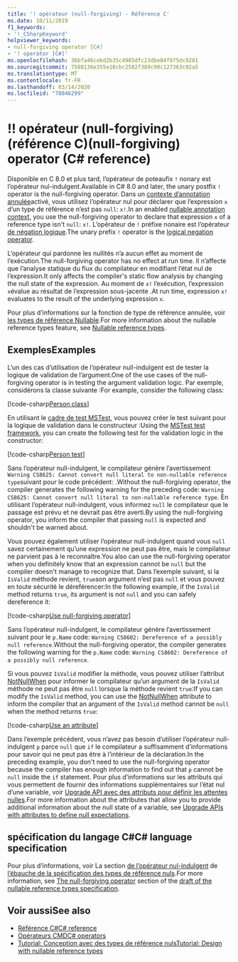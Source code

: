 ```yaml
---
title: '! opérateur (null-forgiving) - Référence C'
ms.date: 10/11/2019
f1_keywords:
- '!_CSharpKeyword'
helpviewer_keywords:
- null-forgiving operator [C#]
- '! operator [C#]'
ms.openlocfilehash: 36bfa46cebd2b35c4985dfc23dbe84f8f5dc9201
ms.sourcegitcommit: 7588136e355e10cbc2582f389c90c127363c02a5
ms.translationtype: MT
ms.contentlocale: fr-FR
ms.lasthandoff: 03/14/2020
ms.locfileid: "78846299"
---
```

# <a name="-null-forgiving-operator-c-reference"></a><span data-ttu-id="75184-103">!</span><span class="sxs-lookup"><span data-stu-id="75184-103">!</span></span> <span data-ttu-id="75184-104">opérateur (null-forgiving) (référence C)</span><span class="sxs-lookup"><span data-stu-id="75184-104">(null-forgiving) operator (C# reference)</span></span>

<span data-ttu-id="75184-105">Disponible en C 8.0 et plus tard, l’opérateur de poteaufix `!` nonary est l’opérateur nul-indulgent.</span><span class="sxs-lookup"><span data-stu-id="75184-105">Available in C# 8.0 and later, the unary postfix `!` operator is the null-forgiving operator.</span></span> <span data-ttu-id="75184-106">Dans un [contexte d’annotation annulée](../../nullable-references.md#nullable-annotation-context)activé, vous utilisez l’opérateur nul pour déclarer que l’expression `x` d’un type de référence n’est pas `null`: `x!`.</span><span class="sxs-lookup"><span data-stu-id="75184-106">In an enabled [nullable annotation context](../../nullable-references.md#nullable-annotation-context), you use the null-forgiving operator to declare that expression `x` of a reference type isn't `null`: `x!`.</span></span> <span data-ttu-id="75184-107">L’opérateur de `!` préfixe nonaire est l’opérateur [de négation logique](boolean-logical-operators.md#logical-negation-operator-).</span><span class="sxs-lookup"><span data-stu-id="75184-107">The unary prefix `!` operator is the [logical negation operator](boolean-logical-operators.md#logical-negation-operator-).</span></span>

<span data-ttu-id="75184-108">L’opérateur qui pardonne les nullités n’a aucun effet au moment de l’exécution.</span><span class="sxs-lookup"><span data-stu-id="75184-108">The null-forgiving operator has no effect at run time.</span></span> <span data-ttu-id="75184-109">Il n’affecte que l’analyse statique du flux du compilateur en modifiant l’état nul de l’expression.</span><span class="sxs-lookup"><span data-stu-id="75184-109">It only affects the compiler's static flow analysis by changing the null state of the expression.</span></span> <span data-ttu-id="75184-110">Au moment de `x!` l’exécution, l’expression `x`évalue au résultat de l’expression sous-jacente .</span><span class="sxs-lookup"><span data-stu-id="75184-110">At run time, expression `x!` evaluates to the result of the underlying expression `x`.</span></span>

<span data-ttu-id="75184-111">Pour plus d’informations sur la fonction de type de référence annulée, voir [les types de référence Nullable](../../nullable-references.md).</span><span class="sxs-lookup"><span data-stu-id="75184-111">For more information about the nullable reference types feature, see [Nullable reference types](../../nullable-references.md).</span></span>

## <a name="examples"></a><span data-ttu-id="75184-112">Exemples</span><span class="sxs-lookup"><span data-stu-id="75184-112">Examples</span></span>

<span data-ttu-id="75184-113">L’un des cas d’utilisation de l’opérateur null-indulgent est de tester la logique de validation de l’argument.</span><span class="sxs-lookup"><span data-stu-id="75184-113">One of the use cases of the null-forgiving operator is in testing the argument validation logic.</span></span> <span data-ttu-id="75184-114">Par exemple, considérons la classe suivante :</span><span class="sxs-lookup"><span data-stu-id="75184-114">For example, consider the following class:</span></span>

[!code-csharp[Person class](snippets/NullForgivingOperator.cs#PersonClass)]

<span data-ttu-id="75184-115">En utilisant le [cadre de test MSTest](../../../core/testing/unit-testing-with-mstest.md), vous pouvez créer le test suivant pour la logique de validation dans le constructeur :</span><span class="sxs-lookup"><span data-stu-id="75184-115">Using the [MSTest test framework](../../../core/testing/unit-testing-with-mstest.md), you can create the following test for the validation logic in the constructor:</span></span>

[!code-csharp[Person test](snippets/NullForgivingOperator.cs#TestPerson)]

<span data-ttu-id="75184-116">Sans l’opérateur null-indulgent, le compilateur génère l’avertissement `Warning CS8625: Cannot convert null literal to non-nullable reference type`suivant pour le code précédent: .</span><span class="sxs-lookup"><span data-stu-id="75184-116">Without the null-forgiving operator, the compiler generates the following warning for the preceding code: `Warning CS8625: Cannot convert null literal to non-nullable reference type`.</span></span> <span data-ttu-id="75184-117">En utilisant l’opérateur null-indulgent, vous informez `null` le compilateur que le passage est prévu et ne devrait pas être averti.</span><span class="sxs-lookup"><span data-stu-id="75184-117">By using the null-forgiving operator, you inform the compiler that passing `null` is expected and shouldn't be warned about.</span></span>

<span data-ttu-id="75184-118">Vous pouvez également utiliser l’opérateur null-indulgent quand vous `null` savez certainement qu’une expression ne peut pas être, mais le compilateur ne parvient pas à le reconnaître.</span><span class="sxs-lookup"><span data-stu-id="75184-118">You also can use the null-forgiving operator when you definitely know that an expression cannot be `null` but the compiler doesn't manage to recognize that.</span></span> <span data-ttu-id="75184-119">Dans l’exemple suivant, si la `IsValid` méthode revient, `true`son argument n’est pas `null` et vous pouvez en toute sécurité le déreférencer:</span><span class="sxs-lookup"><span data-stu-id="75184-119">In the following example, if the `IsValid` method returns `true`, its argument is not `null` and you can safely dereference it:</span></span>

[!code-csharp[Use null-forgiving operator](snippets/NullForgivingOperator.cs#UseNullForgiving)]

<span data-ttu-id="75184-120">Sans l’opérateur null-indulgent, le compilateur génère l’avertissement suivant pour le `p.Name` code: `Warning CS8602: Dereference of a possibly null reference`.</span><span class="sxs-lookup"><span data-stu-id="75184-120">Without the null-forgiving operator, the compiler generates the following warning for the `p.Name` code: `Warning CS8602: Dereference of a possibly null reference`.</span></span>

<span data-ttu-id="75184-121">Si vous pouvez `IsValid` modifier la méthode, vous pouvez utiliser l’attribut [NotNullWhen](xref:System.Diagnostics.CodeAnalysis.NotNullWhenAttribute) pour informer le compilateur qu’un argument de la `IsValid` méthode ne peut pas être `null` lorsque la méthode revient `true`:</span><span class="sxs-lookup"><span data-stu-id="75184-121">If you can modify the `IsValid` method, you can use the [NotNullWhen](xref:System.Diagnostics.CodeAnalysis.NotNullWhenAttribute) attribute to inform the compiler that an argument of the `IsValid` method cannot be `null` when the method returns `true`:</span></span>

[!code-csharp[Use an attribute](snippets/NullForgivingOperator.cs#UseAttribute)]

<span data-ttu-id="75184-122">Dans l’exemple précédent, vous n’avez pas besoin d’utiliser l’opérateur null-indulgent `p` parce `null` que `if` le compilateur a suffisamment d’informations pour savoir qui ne peut pas être à l’intérieur de la déclaration.</span><span class="sxs-lookup"><span data-stu-id="75184-122">In the preceding example, you don't need to use the null-forgiving operator because the compiler has enough information to find out that `p` cannot be `null` inside the `if` statement.</span></span> <span data-ttu-id="75184-123">Pour plus d’informations sur les attributs qui vous permettent de fournir des informations supplémentaires sur l’état nul d’une variable, voir [Upgrade API avec des attributs pour définir les attentes nulles](../../nullable-attributes.md).</span><span class="sxs-lookup"><span data-stu-id="75184-123">For more information about the attributes that allow you to provide additional information about the null state of a variable, see [Upgrade APIs with attributes to define null expectations](../../nullable-attributes.md).</span></span>

## <a name="c-language-specification"></a><span data-ttu-id="75184-124">spécification du langage C#</span><span class="sxs-lookup"><span data-stu-id="75184-124">C# language specification</span></span>

<span data-ttu-id="75184-125">Pour plus d’informations, voir La section [de l’opérateur nul-indulgent](~/_csharplang/proposals/csharp-8.0/nullable-reference-types-specification.md#the-null-forgiving-operator) de [l’ébauche de la spécification des types de référence nuls](~/_csharplang/proposals/csharp-8.0/nullable-reference-types-specification.md).</span><span class="sxs-lookup"><span data-stu-id="75184-125">For more information, see [The null-forgiving operator](~/_csharplang/proposals/csharp-8.0/nullable-reference-types-specification.md#the-null-forgiving-operator) section of the [draft of the nullable reference types specification](~/_csharplang/proposals/csharp-8.0/nullable-reference-types-specification.md).</span></span>

## <a name="see-also"></a><span data-ttu-id="75184-126">Voir aussi</span><span class="sxs-lookup"><span data-stu-id="75184-126">See also</span></span>

- [<span data-ttu-id="75184-127">Référence C#</span><span class="sxs-lookup"><span data-stu-id="75184-127">C# reference</span></span>](../index.md)
- [<span data-ttu-id="75184-128">Opérateurs CMD</span><span class="sxs-lookup"><span data-stu-id="75184-128">C# operators</span></span>](index.md)
- [<span data-ttu-id="75184-129">Tutorial: Conception avec des types de référence nuls</span><span class="sxs-lookup"><span data-stu-id="75184-129">Tutorial: Design with nullable reference types</span></span>](../../tutorials/nullable-reference-types.md)
